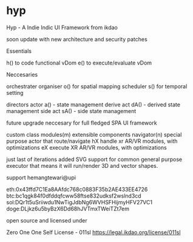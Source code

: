 # hyp
Hyp - A Indie Indic UI Framework from ikdao

soon update with new architecture and security patches

Essentials

h() to code functional vDom
e() to execute/evaluate vDom

Neccesaries

orchestrater
organiser o() for spatial mapping 
scheduler s() for temporal setting

directors
actor a() - state management 
derive act dA() - derived state management 
side act sA() - side state management 

future upgrade neccesary for full fledged SPA UI framework

custom class modules(m) extensible components
navigator(n) special purpose actor that route/navigate
hX handle xr AR/VR modules, with optimizations
eX execute XR AR/VR modules, with optimizations

just last of iterations added SVG support for common general purpose executor that means it will run/render 3D and vector shapes.

support
hemangtewari@upi

eth:0x43ffd7C1Ea8AAfdc768c0883F35b2AE433EE4726
btc:bc1qgk84f0dfddqfcww58ftse832udksf2wslnd3cd
sol:DQr1t5uSriiwdu1NwTigJdbNg6WVHSFHijmyHFV27VC1
doge:DLjkz6u5byBzX6Dd68hJVTmxTWeiTZt7em


open source and licensed under

Zero One One Self License - 011sl
https://legal.ikdao.org/license/011sl